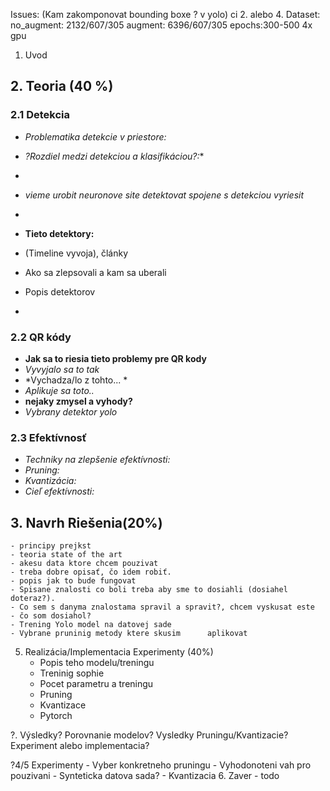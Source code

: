 Issues:
	(Kam zakomponovat bounding boxe ? v yolo) ci 2. alebo 4.
Dataset:
	no_augment: 2132/607/305
	augment: 6396/607/305
epochs:300-500
4x gpu

1. Uvod

## 2. Teoria (40 %)

### 2.1 Detekcia
- *Problematika detekcie v priestore:*
  
- *?Rozdiel medzi detekciou a klasifikáciou?:**
- 
- *vieme urobit neuronove site detektovat spojene s detekciou vyriesit*
- 
- **Tieto detektory:**

- (Timeline vyvoja),  články
- Ako sa zlepsovali a kam sa uberali
- Popis detektorov
- 
### 2.2 QR kódy
- **Jak sa to riesia tieto problemy pre QR kody**
- *Vyvyjalo sa to tak*
- *Vychadza/lo z tohto... *
- *Aplikuje sa toto..*
- **nejaky zmysel a vyhody?**
- *Vybrany detektor yolo*
  

### 2.3 Efektívnosť
- *Techniky na zlepšenie efektívnosti:*
- *Pruning:*
- *Kvantizácia:*
- *Cieľ efektívnosti:*

## 3. Navrh Riešenia(20%)
   	- principy prejkst
   	- teoria state of the art
   	- akesu data ktore chcem pouzivat
   	- treba dobre opisať, čo idem robiť.
	- popis jak to bude fungovat
 	- Spisane znalosti co boli treba aby sme to dosiahli (dosiahel doteraz?).
	- Co sem s danyma znalostama spravil a spravit?, chcem vyskusat este
	- čo som dosiahol? 
	- Trening Yolo model na datovej sade
	- Vybrane pruninig metody ktere skusim 		aplikovat
	
  	




5. Realizácia/Implementacia Experimenty (40%) 
	- Popis teho modelu/treningu
	- Treninig sophie
	- Pocet parametru a treningu
	- Pruning 
	- Kvantizace
	- Pytorch

?. Výsledky? Porovnanie modelov? Vysledky Pruningu/Kvantizacie? Experiment alebo implementacia?

?4/5 Experimenty
	-  Vyber konkretneho pruningu 
	-  Vyhodonoteni vah pro pouzivani
	-  Synteticka datova sada?
	-  Kvantizacia
6. Zaver
	- todo	
